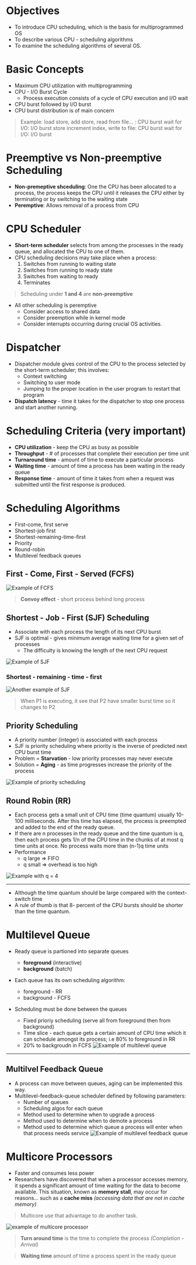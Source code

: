 # Objectives
- To introduce CPU scheduling, which is the basis for multiprogrammed OS
- To describe various CPU - scheduling algorithms
- To examine the scheduling algorithms of several OS.

# Basic Concepts
- Maximum CPU utilization with multiprogramming
- CPU - I/O Burst Cycle
  - Process execution consists of a cycle of CPU execution and I/O wait
- CPU burst followed by I/O burst
- CPU burst distribution is of main concern
> Example:
> load store, add store, read from file... : CPU burst
> wait for I/O: I/O burst
> store increment index, write to file: CPU burst
> wait for I/O: I/O burst


# Preemptive vs Non-preemptive Scheduling
- **Non-premeptive shceduling**: One the CPU has been allocated to a process, the process keeps the CPU until it releases the CPU either by terminating or by switching to the waiting state
- **Peremptive**: Allows removal of a process from CPU

# CPU Scheduler
- **Short-term scheduler** selects from among the processes in the ready queue, and allocated the CPU to one of them.
- CPU scheduling decisions may take place when a process:  
  1. Switches from running to waiting state
  2. Switches from running to ready state
  3. Switches from waiting to ready
  4. Terminates
> Scheduling under **1 and 4** are **non-preemptive**

- All other scheduling is peremptive
  - Consider access to shared data
  - Consider preemption while in kernel mode
  - Consider interrupts occurring during crucial OS activities. 

# Dispatcher
- Dispatcher module gives control of the CPU to the process selected by the short-term scheduler; this involves:
  - Context switching
  - Switching to user mode
  - Jumping to the proper location in the user program to restart that program
- **Dispatch latency**  - time it takes for the dispatcher to stop one process and start another running.

# Scheduling Criteria (very important)
- **CPU utilization** - keep the CPU as busy as possible
- **Throughput** - # of processes that complete their execution per time unit
- **Turnaround time** - amount of time to execute a particular process
- **Waiting time** - amount of time a process has been waiting in the ready queue
- **Response time** - amount of time it takes from when a request was submitted until the first response is produced.
  

# Scheduling Algorithms
- First-come, first serve
- Shortest-job first
- Shortest-remaining-time-first
- Priority
- Round-robin
- Multilevel feedback queues

## First - Come, First - Served (FCFS)

![](/assets/Screenshot%202025-04-21%20022536.png "Example of FCFS")

> **Convoy effect** - short process behind long process


## Shortest - Job - First (SJF) Scheduling
- Associate with each process the length of its next CPU burst
- SJF is optimal - gives minimum average waiting time for a given set of processes
    - The difficulty is knowing the length of the next CPU request

![](/assets/Screenshot%202025-04-21%20023130.png "Example of SJF")

### Shortest - remaining - time - first

![](/assets/Screenshot%202025-04-21%20023429.png "Another example of SJF")

> When P1 is executing, it see that P2 have smaller burst time so it changes to P2

## Priority Scheduling
- A priority number (integer) is associated with each process
- SJF is priority scheduling where priority is the inverse of predicted next CPU burst time
- Problem =  **Starvation** - low priority processes may never execute
- Solution = **Aging** - as time progresses increase the priority of the process

![](/assets/Screenshot%202025-04-21%20024036.png "Example of priority scheduling")


## Round Robin (RR)

- Each process gets  a small unit of CPU time (time quantum) usually 10-100 milliseconds. After this time has elapsed, the process is preempted and added to the end of the ready queue.
- If there are n processes in the ready queue and the time quantum is q, then each process gets 1/n of the CPU time in the chunks of at most q time units at once. No process waits more than (n-1)q time units
- Performance
  - q large => FIFO
  - q small => overhead is too high

![](/assets/Screenshot%202025-04-21%20024657.png "Example with q = 4")

---
- Although the time quantum should be large compared with the context-switch time
- A rule of thumb is that 8- percent of the CPU bursts should be shorter than the time quantum.

# Multilevel Queue
- Ready queue is partioned into separate queues
  - **foreground** (interactive)
  - **background** (batch)
  
- Each queue has its own scheduling algorithm:
  - foreground - RR
  - background - FCFS
- Scheduling must be done between the queues
  - Fixed prioriy scheduling (serve all from foreground then from background)
  - Time slice - each queue gets a certain amount of CPU time which it can schedule amongst its process; i.e 80% to foreground in RR
  - 20% to backgroudn in FCFS
![](/assets/Screenshot%202025-04-21%20025546.png "Example of multilevel queue")

---

## Multilvel Feedback Queue
- A process can move between queues, aging can be implemented this way.
- Multilevel-feedback-queue scheduler defined by following parameters:
  - Number of queues
  - Scheduling algos for each queue
  - Method used to determine when to upgrade a process
  - Method used to determine when to demote a process
  - Method used to determine which queue a process will enter when that process needs service
![](/assets/Screenshot%202025-04-21%20030518.png "Example of multilevel feedback queue")

# Multicore Processors
- Faster and consumes less power
- Researchers have discovered that when a processor accesses memory, it spends a significant amount of time waiting for the data to become available. This situation, known as **memory stall**, may occur for reasons... such as a **cache miss** *(accessing data that are not in cache memory)*
> Multicore use that advantage to do another task.

![](/assets/Screenshot%202025-04-21%20031323.png "example of multicore processor")


> **Turn around time** is the time to complete the process *(Completion - Arrival)*

> **Waiting time** amount of time a process spent in the ready queue